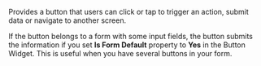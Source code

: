 Provides a button that users can click or tap to trigger an action, submit data or navigate to another screen.

If the button belongs to a form with some input fields, the button submits the information if you set **Is Form Default** property to **Yes** in the Button Widget. This is useful when you have several buttons in your form.
